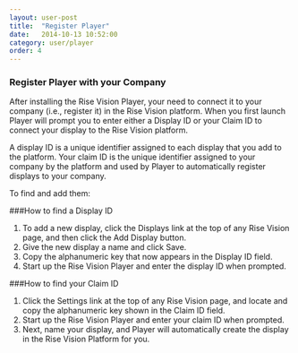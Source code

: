 ```yaml
---
layout: user-post
title:  "Register Player"
date:   2014-10-13 10:52:00
category: user/player
order: 4
---
```



### Register Player with your Company
After installing the Rise Vision Player, your need to connect it to your company (i.e., register it) in the Rise Vision platform.  When you first launch Player will prompt you to enter either a Display ID or your Claim ID to connect your display to the Rise Vision platform.  

A display ID is a unique identifier assigned to each display that you add to the platform.  Your claim ID is the unique identifier assigned to your company by the platform and used by Player to automatically register displays to your company.

To find and add them:

###How to find a Display ID
1. To add a new display, click the Displays link at the top of any Rise Vision page, and then click the Add Display button. 
2. Give the new display a name and click Save. 
3. Copy the alphanumeric key that now appears in the Display ID field.
4. Start up the Rise Vision Player and enter the display ID when prompted.

###How to find your Claim ID
1. Click the Settings link at the top of any Rise Vision page, and locate and copy the alphanumeric key shown in the Claim ID field. 
2. Start up the Rise Vision Player and enter your claim ID when prompted. 
3. Next, name your display, and Player will automatically create the display in the Rise Vision Platform for you.
